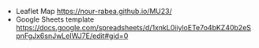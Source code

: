 - Leaflet Map https://nour-rabea.github.io/MU23/
- Google Sheets template https://docs.google.com/spreadsheets/d/1xnkL0iiyloETe7o4bKZ40b2eSpnFgJx6snJwLeIWJ7E/edit#gid=0
